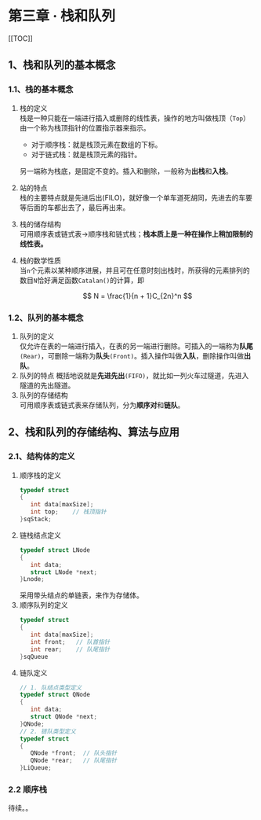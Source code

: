 # 第三章 · 栈和队列

[[TOC]]

## 1、栈和队列的基本概念

### 1.1、栈的基本概念

1. 栈的定义  
   栈是一种只能在一端进行插入或删除的线性表，操作的地方叫做栈顶（`Top`）由一个称为栈顶指针的位置指示器来指示。  
   - 对于顺序栈：就是栈顶元素在数组的下标。
   - 对于链式栈：就是栈顶元素的指针。
  
   另一端称为栈底，是固定不变的。插入和删除，一般称为**出栈**和**入栈**。
2. 站的特点  
   栈的主要特点就是先进后出(FILO)，就好像一个单车道死胡同，先进去的车要等后面的车都出去了，最后再出来。
3. 栈的储存结构  
   可用顺序表或链式表->顺序栈和链式栈；**栈本质上是一种在操作上稍加限制的线性表。**
4. 栈的数学性质  
   当`n`个元素以某种顺序进展，并且可在任意时刻出栈时，所获得的元素排列的数目`N`恰好满足函数`Catalan()`的计算，即   
   
   $$ N = \frac{1}{n + 1}C_{2n}^n $$

### 1.2、队列的基本概念  

1. 队列的定义  
   仅允许在表的一端进行插入，在表的另一端进行删除。可插入的一端称为**队尾**`(Rear)`，可删除一端称为**队头**`(Front)`。插入操作叫做**入队**，删除操作叫做**出队**。
2. 队列的特点
   概括地说就是**先进先出**`(FIFO)`，就比如一列火车过隧道，先进入隧道的先出隧道。
3. 队列的存储结构  
   可用顺序表或链式表来存储队列，分为**顺序对**和**链队**。

## 2、栈和队列的存储结构、算法与应用

### 2.1、结构体的定义

1. 顺序栈的定义  
   ```cpp
   typedef struct
   {
      int data[maxSize];
      int top;    // 栈顶指针
   }sqStack;
   ```  
2. 链栈结点定义
   ```cpp
   typedef struct LNode
   {
      int data;
      struct LNode *next;
   }Lnode;
   ```  
   采用带头结点的单链表，来作为存储体。  
3. 顺序队列的定义
   ```cpp
   typedef struct
   {
      int data[maxSize];
      int front;   // 队首指针
      int rear;    // 队尾指针
   }sqQueue
   ```  
4. 链队定义
   ```cpp
   // 1. 队结点类型定义
   typedef struct QNode
   {
      int data;
      struct QNode *next;
   }QNode;
   // 2. 链队类型定义
   typedef struct
   {
      QNode *front;  // 队头指针
      QNode *rear;   // 队尾指针
   }LiQueue;
   ```

### 2.2 顺序栈

待续。。